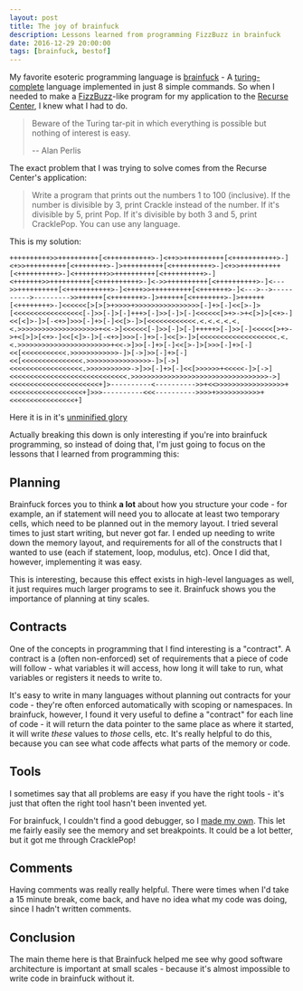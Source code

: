 ```yaml
---
layout: post
title: The joy of brainfuck
description: Lessons learned from programming FizzBuzz in brainfuck
date: 2016-12-29 20:00:00
tags: [brainfuck, bestof]
---
```

My favorite esoteric programming language is [brainfuck](http://esolangs.org/wiki/brainfuck) - A [turing-complete](https://en.wikipedia.org/wiki/Turing_complete) language implemented in just 8 simple commands. So when I needed to make a [FizzBuzz](https://blog.codinghorror.com/why-cant-programmers-program/)-like program for my application to the [Recurse Center](https://www.recurse.com/), I knew what I had to do.

> Beware of the Turing tar-pit in which everything is possible but nothing of interest is easy.
>
> -- Alan Perlis

The exact problem that I was trying to solve comes from the Recurse Center's application:

> Write a program that prints out the numbers 1 to 100 (inclusive). If the number is divisible by 3, print Crackle instead of the number. If it's divisible by 5, print Pop. If it's divisible by both 3 and 5, print CracklePop. You can use any language.

This is my solution:

```
++++++++++>>++++++++++[<+++++++++++>-]<++>>++++++++++[<+++++++++++>-]<+>>++++++++++[<++++++++>-]>++++++++++[<++++++++++>-]<+>>++++++++++[<++++++++++>-]<++++++++>>++++++++++[<++++++++++>-]<+++++++>>++++++++++[<++++++++++>-]<->>++++++++++[<++++++++++>-]<--->>++++++++++[<+++++++++++>-]<++++>>++++++++++[<+++++++>-]<--->-->---------->--------->>++++++[<++++++++>-]>++++++[<++++++++>-]>++++++[<++++++++>-]<<<<<<[>[>[>+>>>>+>>>>>>>>>>>>>>>>[-]+>[-]<<[>-]>[<<<<<<<<<<<<<<<<<[-]>>[-]>[-]+++>[-]>>[-]>[-]<<<<<<[>+>->+<[>]>[<+>-]<<[<]>-]>[-<+>]>>>[-]+>[-]<<[>-]>[<<<<<<<<<<<<.<.<.<.<.<.<.>>>>>>>>>>>>>>>>>>>>+<<->]<<<<<<[-]>>[-]>[-]+++++>[-]>>[-]<<<<<[>+>->+<[>]>[<+>-]<<[<]>-]>[-<+>]>>>[-]+>[-]<<[>-]>[<<<<<<<<<<<<<<<<<<<.<.<.>>>>>>>>>>>>>>>>>>>>>>>+<<->]>>[-]+>[-]<<[>-]>[>>>[-]+>[-]<<[<<<<<<<<<<<.>>>>>>>>>>>>-]>[->]>>[-]+>[-]<<[<<<<<<<<<<<<<<<.>>>>>>>>>>>>>>>>-]>[->]<<<<<<<<<<<<<<<<<<.>>>>>>>>>>>->]>>[-]+>[-]<<[>>>>>>+<<<<<-]>[->]<<<<<<<<<<<<<<<<<<<<<<<<<<<<<.>>>>>>>>>>>>>>>>>>>>>>>>>>>>>>>>>>->]<<<<<<<<<<<<<<<<<<<<<<+]>----------<---------->>+<<>>>>>>>>>>>>>>>>>+<<<<<<<<<<<<<<<<<<+]>>>----------<<<---------->>>>+>>>>>>>>>>>+<<<<<<<<<<<<<<<<+]
```

Here it is in it's [unminified glory](https://gist.github.com/WesleyAC/fce000f65c7acc9b7b6b7bb4dc04c2b8)

Actually breaking this down is only interesting if you're into brainfuck programming, so instead of doing that, I'm just going to focus on the lessons that I learned from programming this:

## Planning

Brainfuck forces you to think **a lot** about how you structure your code - for example, an if statement will need you to allocate at least two temporary cells, which need to be planned out in the memory layout. I tried several times to just start writing, but never got far. I ended up needing to write down the memory layout, and requirements for all of the constructs that I wanted to use (each if statement, loop, modulus, etc). Once I did that, however, implementing it was easy.

This is interesting, because this effect exists in high-level languages as well, it just requires much larger programs to see it. Brainfuck shows you the importance of planning at tiny scales.

## Contracts

One of the concepts in programming that I find interesting is a "contract". A contract is a (often non-enforced) set of requirements that a piece of code will follow - what variables it will access, how long it will take to run, what variables or registers it needs to write to.

It's easy to write in many languages without planning out contracts for your code - they're often enforced automatically with scoping or namespaces. In brainfuck, however, I found it very useful to define a "contract" for each line of code - it will return the data pointer to the same place as where it started, it will write _these_ values to _those_ cells, etc. It's really helpful to do this, because you can see what code affects what parts of the memory or code.

## Tools

I sometimes say that all problems are easy if you have the right tools - it's just that often the right tool hasn't been invented yet.

For brainfuck, I couldn't find a good debugger, so I [made my own](https://github.com/WesleyAC/toybox/tree/master/bfdbg). This let me fairly easily see the memory and set breakpoints. It could be a lot better, but it got me through CracklePop!

## Comments

Having comments was really really helpful. There were times when I'd take a 15 minute break, come back, and have no idea what my code was doing, since I hadn't written comments.

## Conclusion

The main theme here is that Brainfuck helped me see why good software architecture is important at small scales - because it's almost impossible to write code in brainfuck without it.
